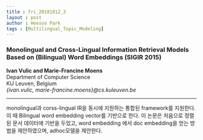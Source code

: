 ```yaml
---
title : fri_20181012_3
layout : post
author : Heesoo Park
tags : [Multilingual_Topic_Modeling]
---
```


<h3>Monolingual and Cross-Lingual Information Retrieval Models Based on (Bilingual) Word Embeddings (SIGIR 2015)</h3>


<p>

<b>Ivan Vulic and Marie-Francine Moens</b><br/>
Department of Computer Science<br/>
KU Leuven, Belgium<br/>
<em>{ivan.vulic, marie-francine.moens}@cs.kuleuven.be</em><br/>




</p>

<hr />
<p>
monolingual과 corss-lingual IR을 동시에 지원하는 통합된 framework를 지원한다. 이 때 Bilingual word embedding vector를 기반으로 한다. 이 논문은 처음으로 정렬된 문서 데이터에 기반을 두었고, word embedding 에서 doc embedding을 얻는 방법을 제안하였으며, adhoc모델을 제안한다.
</p>
